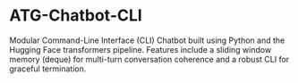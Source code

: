 # ATG-Chatbot-CLI
Modular Command-Line Interface (CLI) Chatbot built using Python and the Hugging Face transformers pipeline. Features include a sliding window memory (deque) for multi-turn conversation coherence and a robust CLI for graceful termination.
